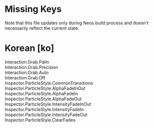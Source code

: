# Missing Keys
Note that this file updates only during Neos build process and doesn't necessarily reflect the current state.

# Korean [ko]
Interaction.Grab.Palm  
Interaction.Grab.Precision  
Interaction.Grab.Auto  
Interaction.Grab.Off  
Inspector.ParticleStyle.CommonTransitions  
Inspector.ParticleStyle.AlphaFadeInOut  
Inspector.ParticleStyle.AlphaFadeIn  
Inspector.ParticleStyle.AlphaFadeOut  
Inspector.ParticleStyle.IntensityFadeInOut  
Inspector.ParticleStyle.IntensityFadeIn  
Inspector.ParticleStyle.IntensityFadeOut  
Inspector.ParticleStyle.ClearFades  

